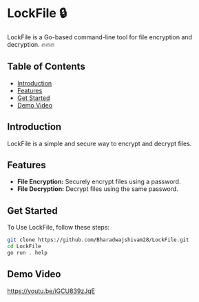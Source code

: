 # LockFile 🔒

LockFile is a Go-based command-line tool for file encryption and decryption. 🔥🔥🔥

## Table of Contents
- [Introduction](#introduction)
- [Features](#features)
- [Get Started](#get_started)
- [Demo Video](#demo-video)

## Introduction

LockFile is a simple and secure way to encrypt and decrypt files.

## Features

- **File Encryption:** Securely encrypt files using a password.
- **File Decryption:** Decrypt files using the same password.

## Get Started

To Use LockFile, follow these steps:

```bash
git clone https://github.com/Bharadwajshivam28/LockFile.git
cd LockFile
go run . help
```

## Demo Video
https://youtu.be/iGCU839zJqE





